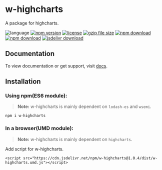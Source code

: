 # w-highcharts
A package for highcharts.

![language](https://img.shields.io/badge/language-JavaScript-orange.svg) 
[![npm version](http://img.shields.io/npm/v/w-highcharts.svg?style=flat)](https://npmjs.org/package/w-highcharts) 
[![license](https://img.shields.io/npm/l/w-highcharts.svg?style=flat)](https://npmjs.org/package/w-highcharts) 
[![gzip file size](http://img.badgesize.io/yuda-lyu/w-highcharts/master/dist/w-highcharts.umd.js.svg?compression=gzip)](https://github.com/yuda-lyu/w-highcharts)
[![npm download](https://img.shields.io/npm/dt/w-highcharts.svg)](https://npmjs.org/package/w-highcharts) 
[![npm download](https://img.shields.io/npm/dm/w-highcharts.svg)](https://npmjs.org/package/w-highcharts) 
[![jsdelivr download](https://img.shields.io/jsdelivr/npm/hm/w-highcharts.svg)](https://www.jsdelivr.com/package/npm/w-highcharts)

## Documentation
To view documentation or get support, visit [docs](https://yuda-lyu.github.io/w-highcharts/w-highcharts.html).

## Installation
### Using npm(ES6 module):
> **Note:** w-highcharts is mainly dependent on `lodash-es` and `wsemi`.
```alias
npm i w-highcharts
```

### In a browser(UMD module):
> **Note:** w-highcharts is mainly dependent on `highcharts`.

Add script for w-highcharts.
```alias
<script src="https://cdn.jsdelivr.net/npm/w-highcharts@1.0.4/dist/w-highcharts.umd.js"></script>

```
